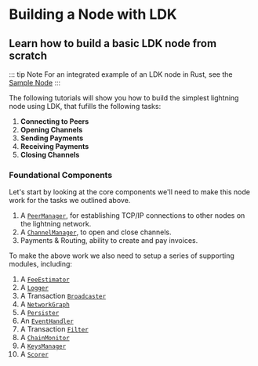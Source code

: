 # Building a Node with LDK

## Learn how to build a basic LDK node from scratch

::: tip Note
For an integrated example of an LDK node in Rust, see the [Sample Node](https://github.com/lightningdevkit/ldk-sample)
:::

The following tutorials will show you how to build the simplest lightning node using LDK, that fufills the following tasks:

1. **Connecting to Peers**
2. **Opening Channels**
3. **Sending Payments**
4. **Receiving Payments**
5. **Closing Channels**

### Foundational Components

Let's start by looking at the core components we'll need to make this node work for the tasks we outlined above.

1. A [`PeerManager`](https://docs.rs/lightning/*/lightning/ln/peer_handler/struct.PeerManager.html), for establishing TCP/IP connections to other nodes on the lightning network.
2. A [`ChannelManager`](https://docs.rs/lightning/*/lightning/ln/channelmanager/struct.ChannelManager.html), to open and close channels.
3. Payments & Routing, ability to create and pay invoices.

To make the above work we also need to setup a series of supporting modules, including:

1. A [`FeeEstimator`](https://docs.rs/lightning/*/lightning/chain/chaininterface/trait.FeeEstimator.html)
2. A [`Logger`](https://docs.rs/lightning/*/lightning/util/logger/index.html)
3. A Transaction [`Broadcaster`](https://docs.rs/lightning/*/lightning/chain/chaininterface/trait.BroadcasterInterface.html)
4. A [`NetworkGraph`](https://docs.rs/lightning/*/lightning/routing/gossip/struct.NetworkGraph.html)
5. A [`Persister`](https://docs.rs/lightning/*/lightning/util/persist/trait.Persister.html)
6. An [`EventHandler`](https://docs.rs/lightning/*/lightning/events/trait.EventHandler.html)
7. A Transaction [`Filter`](https://docs.rs/lightning/*/lightning/chain/trait.Filter.html)
8. A [`ChainMonitor`](https://docs.rs/lightning/*/lightning/chain/chainmonitor/index.html)
9. A [`KeysManager`](https://docs.rs/lightning/*/lightning/sign/struct.KeysManager.html)
10. A [`Scorer`](https://docs.rs/lightning/*/lightning/routing/scoring/index.html)
